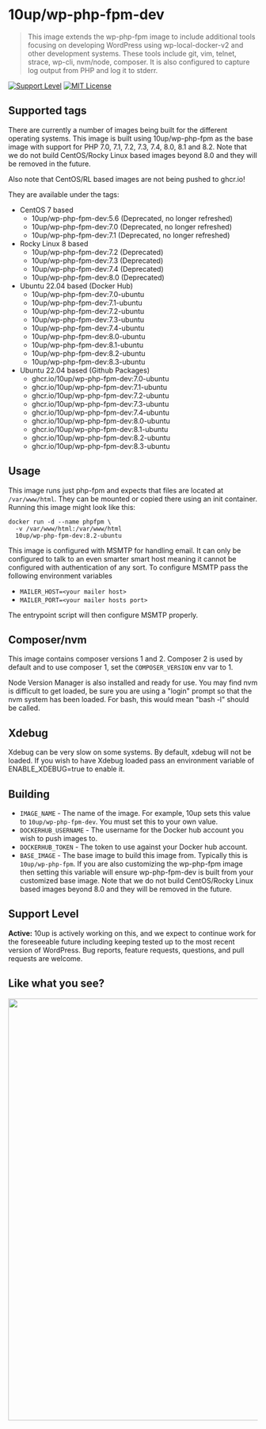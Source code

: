 # 10up/wp-php-fpm-dev

> This image extends the wp-php-fpm image to include additional tools focusing on developing WordPress using wp-local-docker-v2 and other development systems. These tools include git, vim, telnet, strace, wp-cli, nvm/node, composer. It is also configured to capture log output from PHP and log it to stderr.

[![Support Level](https://img.shields.io/badge/support-active-green.svg)](#support-level) [![MIT License](https://img.shields.io/github/license/10up/wp-php-fpm-dev.svg)](https://github.com/10up/wp-php-fpm-dev/blob/master/LICENSE)

## Supported tags

There are currently a number of images being built for the different operating systems. This image is built using 10up/wp-php-fpm as the base image with support for PHP 7.0, 7.1, 7.2, 7.3, 7.4, 8.0, 8.1 and 8.2. Note that we do not build CentOS/Rocky Linux based images beyond 8.0 and they will be removed in the future. 

Also note that CentOS/RL based images are not being pushed to ghcr.io!

They are available under the tags:

* CentOS 7 based
  * 10up/wp-php-fpm-dev:5.6 (Deprecated, no longer refreshed)
  * 10up/wp-php-fpm-dev:7.0 (Deprecated, no longer refreshed)
  * 10up/wp-php-fpm-dev:7.1 (Deprecated, no longer refreshed)
* Rocky Linux 8 based
  * 10up/wp-php-fpm-dev:7.2 (Deprecated)
  * 10up/wp-php-fpm-dev:7.3 (Deprecated)
  * 10up/wp-php-fpm-dev:7.4 (Deprecated)
  * 10up/wp-php-fpm-dev:8.0 (Deprecated)
* Ubuntu 22.04 based (Docker Hub)
  * 10up/wp-php-fpm-dev:7.0-ubuntu
  * 10up/wp-php-fpm-dev:7.1-ubuntu
  * 10up/wp-php-fpm-dev:7.2-ubuntu
  * 10up/wp-php-fpm-dev:7.3-ubuntu
  * 10up/wp-php-fpm-dev:7.4-ubuntu
  * 10up/wp-php-fpm-dev:8.0-ubuntu
  * 10up/wp-php-fpm-dev:8.1-ubuntu
  * 10up/wp-php-fpm-dev:8.2-ubuntu
  * 10up/wp-php-fpm-dev:8.3-ubuntu
* Ubuntu 22.04 based (Github Packages)
  * ghcr.io/10up/wp-php-fpm-dev:7.0-ubuntu
  * ghcr.io/10up/wp-php-fpm-dev:7.1-ubuntu
  * ghcr.io/10up/wp-php-fpm-dev:7.2-ubuntu
  * ghcr.io/10up/wp-php-fpm-dev:7.3-ubuntu
  * ghcr.io/10up/wp-php-fpm-dev:7.4-ubuntu
  * ghcr.io/10up/wp-php-fpm-dev:8.0-ubuntu
  * ghcr.io/10up/wp-php-fpm-dev:8.1-ubuntu
  * ghcr.io/10up/wp-php-fpm-dev:8.2-ubuntu
  * ghcr.io/10up/wp-php-fpm-dev:8.3-ubuntu

## Usage

This image runs just php-fpm and expects that files are located at `/var/www/html`. They can be mounted or copied there using an init container. Running this image might look like this:

```
docker run -d --name phpfpm \
  -v /var/www/html:/var/www/html
  10up/wp-php-fpm-dev:8.2-ubuntu
```

This image is configured with MSMTP for handling email. It can only be configured to talk to an even smarter smart host meaning it cannot be configured with authentication of any sort. To configure MSMTP pass the following environment variables

* `MAILER_HOST=<your mailer host>`
* `MAILER_PORT=<your mailer hosts port>`

The entrypoint script will then configure MSMTP properly.

## Composer/nvm

This image contains composer versions 1 and 2. Composer 2 is used by default and to use composer 1, set the `COMPOSER_VERSION` env var to 1.

Node Version Manager is also installed and ready for use. You may find nvm is difficult to get loaded, be sure you are using a "login" prompt so that the nvm system has been loaded. For bash, this would mean "bash -l" should be called.

## Xdebug

Xdebug can be very slow on some systems. By default, xdebug will not be loaded. If you wish to have Xdebug loaded pass an environment variable of ENABLE_XDEBUG=true to enable it.

## Building

* `IMAGE_NAME` - The name of the image. For example, 10up sets this value to `10up/wp-php-fpm-dev`. You must set this to your own value.
* `DOCKERHUB_USERNAME` - The username for the Docker hub account you wish to push images to.
* `DOCKERHUB_TOKEN` - The token to use against your Docker hub account.
* `BASE_IMAGE` - The base image to build this image from. Typically this is `10up/wp-php-fpm`. If you are also customizing the wp-php-fpm image then setting this variable will ensure wp-php-fpm-dev is built from your customized base image. Note that we do not build CentOS/Rocky Linux based images beyond 8.0 and they will be removed in the future. 

## Support Level

**Active:** 10up is actively working on this, and we expect to continue work for the foreseeable future including keeping tested up to the most recent version of WordPress.  Bug reports, feature requests, questions, and pull requests are welcome.

## Like what you see?

<p align="center">
<a href="http://10up.com/contact/"><img src="https://10up.com/uploads/2016/10/10up-Github-Banner.png" width="850"></a>
</p>
